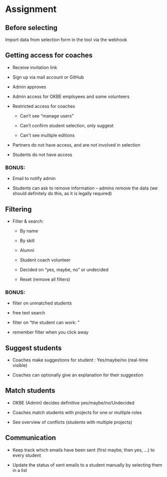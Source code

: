 # Assignment

## Before selecting

Import data from selection form in the tool via the webhook

## Getting access for coaches

- Receive invitation link

- Sign up via mail account or GitHub

- Admin approves

- Admin access for OKBE employees and some volunteers

- Restricted access for coaches

  - Can’t see “manage users”

  - Can’t confirm student selection, only suggest

  - Can't see multiple editions

- Partners do not have access, and are not involved in selection

- Students do not have access

### BONUS:

- Email to notify admin

- Students can ask to remove information – admins remove the data (we should definitely do this, as it is legally required)

## Filtering

- Filter & search:

  - By name

  - By skill

  - Alumni

  - Student coach volunteer

  - Decided on “yes, maybe, no” or undecided

  - Reset (remove all filters)

### BONUS:

- filter on unmatched students

- free text search

- filter on “the student can work: ”

- remember filter when you click away

## Suggest students

- Coaches make suggestions for student : Yes/maybe/no (real-time visible)

- Coaches can optionally give an explanation for their suggestion

## Match students

- OKBE (Admin) decides definitive yes/maybe/no/Undecided

- Coaches match students with projects for one or multiple roles

- See overview of conflicts (students with multiple projects)

## Communication

- Keep track which emails have been sent (first maybe, then yes, ...) to every student

- Update the status of sent emails to a student manually by selecting them in a list
